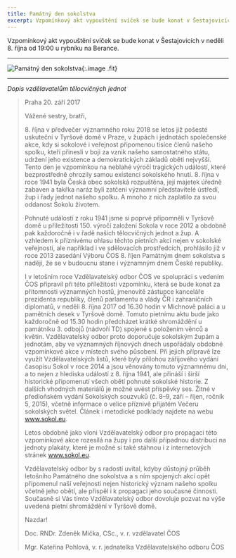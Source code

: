 ```yaml
---
title: Památný den sokolstva
excerpt: Vzpomínkový akt vypouštění svíček se bude konat v Šestajovicích v neděli 8. října od 19:00 u rybníku na Berance.
---
```


Vzpomínkový akt vypouštění svíček se bude konat v Šestajovicích v neděli 8. října od 19:00 u rybníku na Berance.

---

![Památný den sokolstva]({{relative}}/files/pamatny-den-sokolstva.jpg){:.image .fit}

---

_Dopis vzdělavatelům tělocvičných jednot_

> Praha 20. září 2017
> 
> Vážené sestry, bratři,
> 
> 8\. října v předvečer významného roku 2018 se letos již pošesté uskuteční v Tyršově domě
> v Praze, v župách i jednotách společenské akce, kdy si sokolové i veřejnost připomenou tisíce
> členů našeho spolku, kteří přinesli v boji za vznik našeho samostatného státu, udržení jeho
> existence a demokratických základů oběti nejvyšší. Tento den je vzpomínkou na neblahé
> výročí tragických událostí, které bezprostředně ohrozily samou existenci sokolského hnutí.
> 8\. října v roce 1941 byla Česká obec sokolská rozpuštěna, její majetek úředně zabaven a
> takřka naráz byli zatčeni významní představitelé ústředí, žup i řady jednot našeho spolku. A
> mnoho z nich zaplatilo za svou oddanost Sokolu životem.
> 
> Pohnuté událostí z roku 1941 jsme si poprvé připomněli v Tyršově domě u příležitosti 150.
> výročí založení Sokola v roce 2012 a obdobně pak každoročně i v řadě našich tělocvičných
> jednot a žup. A vzhledem k příznivému ohlasu těchto pietních akcí nejen v sokolské
> veřejnosti, ale například i ve sdělovacích prostředcích, prohlásilo již v roce 2013 zasedání
> Výboru ČOS 8. říjen Památným dnem sokolstva s nadějí, že se v budoucnu stane i
> významným dnem České republiky.
> 
> I v letošním roce Vzdělavatelský odbor ČOS ve spolupráci s vedením ČOS připravil při této
> příležitosti vzpomínku, která se bude konat za přítomnosti významných hostů, jmenovitě
> zástupce kanceláře prezidenta republiky, členů parlamentu a vlády ČR i zahraničních
> diplomatů, v neděli 8. října 2017 od 16.30 hodin v Michnově paláci a u pamětních desek
> v Tyršově domě. Tomuto pietnímu aktu bude jako každoročně od 15.30 hodin předcházet
> krátké shromáždění u památníku 3. odbojů (nádvoří TD) spojené s položením věnců a květin.
> Vzdělavatelský odbor proto doporučuje sokolským župám a jednotám, aby ve významných
> říjnových dnech uspořádaly obdobné vzpomínkové akce v místech svého působení. Při jejich
> přípravě lze využít Vzdělavatelských listů, které byly přílohou zářijového vydání časopisu
> Sokol v roce 2014 a jsou věnovány tomuto významnému dni, a to nejen z hlediska událostí z
> 8. října 1941, ale přináší i širší historické připomenutí všech obětí pohnuté sokolské historie.
> Z dalších vhodných materiálů je možné uvést příspěvky ses. Žitné v předloňském vydání
> Sokolských souzvuků (č. 8–9, září – říjen, ročník 5, 2015), včetně informace o velice příznivě
> přijatém Večeru sokolských světel. Článek i metodické podklady najdete na webu
> www.sokol.eu.
> 
> Letos obdobně jako vloni Vzdělavatelský odbor pro propagaci této vzpomínkové akce
> rozesílá na župy i pro další případnou distribuci na jednoty plakáty, které je možné si také
> stáhnou i z internetových stránek www.sokol.eu.
> 
> Vzdělavatelský odbor by s radostí uvítal, kdyby důstojný průběh letošního Památného dne
> sokolstva a s ním spojených akcí opět připomenul naší veřejnosti nejen historický význam
> našeho spolku včetně jeho obětí, ale přispěl i k propagaci jeho současné činnosti. Současně si
> Vás tímto Vzdělavatelský odbor dovoluje pozvat na výše uvedená pietní shromáždění v
> Tyršově domě.
> 
> Nazdar!
> 
> Doc. RNDr. Zdeněk Mička, CSc., v. r.
> vzdělavatel ČOS
> 
> Mgr. Kateřina Pohlová, v. r.
> jednatelka Vzdělavatelského odboru ČOS